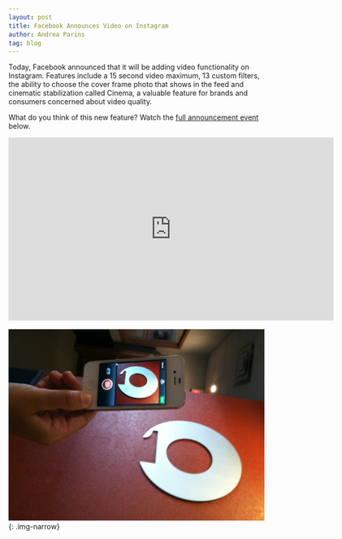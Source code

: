 ```yaml
---
layout: post
title: Facebook Announces Video on Instagram
author: Andrea Parins
tag: blog
---
```


Today, Facebook announced that it will be adding video functionality on Instagram. Features include a 15 second video maximum, 13 custom filters, the ability to choose the cover frame photo that shows in the feed and cinematic stabilization called Cinema, a valuable feature for brands and consumers concerned about video quality.

What do you think of this new feature? Watch the [full announcement event](http://new.livestream.com/accounts/4371393/events/2174163) below.

<iframe src="http://new.livestream.com/accounts/4371393/events/2174163/videos/22041761/player?width=640&height=360&autoPlay=false&mute=false" width="640" height="360" frameborder="0" scrolling="no"></iframe>

![Insight Creative Instagram Video](/img/Insight-Creative-Instagram-Video-e1371754171952-764x1024.jpg){: .img-narrow}
